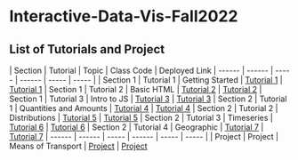 # Interactive-Data-Vis-Fall2022


## List of Tutorials and Project


| Section | Tutorial | Topic | Class Code | Deployed Link 
| ------ | ------ | ----- | ------ | ----- | ----- |
| Section 1 | Tutorial 1 | Getting Started | [Tutorial 1](https://github.com/pdesai97/Interactive-Data-Vis-Fall2022/blob/main/1_1_getting_started) | [Tutorial 1](https://pdesai97.github.io/Interactive-Data-Vis-Fall2022/1_1_getting_started/index.html) 
  | Section 1 | Tutorial 2 | Basic HTML | [Tutorial 2](https://github.com/pdesai97/Interactive-Data-Vis-Fall2022/blob/main/1_2_basic_html) | [Tutorial 2](https://pdesai97.github.io/Interactive-Data-Vis-Fall2022/1_2_basic_html/index.html)
| Section 1 | Tutorial 3 | Intro to JS | [Tutorial 3](https://github.com/pdesai97/Interactive-Data-Vis-Fall2022/blob/main/1_3_intro_to_js) | [Tutorial 3](https://pdesai97.github.io/Interactive-Data-Vis-Fall2022/1_3_intro_to_js/index.html)
| Section 2 | Tutorial 1 | Quantities and Amounts | [Tutorial 4](https://github.com/pdesai97/Interactive-Data-Vis-Fall2022/blob/main/2_1_quantities_and_amounts) | [Tutorial 4](https://pdesai97.github.io/Interactive-Data-Vis-Fall2022/2_1_quantities_and_amounts/index.html)
| Section 2 | Tutorial 2 | Distributions | [Tutorial 5](https://github.com/pdesai97/Interactive-Data-Vis-Fall2022/blob/main/2_2_distributions) | [Tutorial 5](https://pdesai97.github.io/Interactive-Data-Vis-Fall2022/2_2_distributions/index.html)
| Section 2 | Tutorial 3 | Timeseries | [Tutorial 6](https://github.com/pdesai97/Interactive-Data-Vis-Fall2022/blob/main/2_3_time_series) | [Tutorial 6](https://pdesai97.github.io/Interactive-Data-Vis-Fall2022/2_3_time_series/index.html)
| Section 2 | Tutorial 4 | Geographic | [Tutorial 7](https://github.com/pdesai97/Interactive-Data-Vis-Fall2022/blob/main/2_4_geographic) | [Tutorial 7](https://pdesai97.github.io/Interactive-Data-Vis-Fall2022/2_4_geographic/index.html)
| ------ | ------ | ----- | ------ | ----- | ----- |
| Project | Project | Means of Transport | [Project](https://github.com/pdesai97/Interactive-Data-Vis-Fall2022/tree/main/Project) | [Project](https://pdesai97.github.io/Interactive-Data-Vis-Fall2022/Project/index.html)

